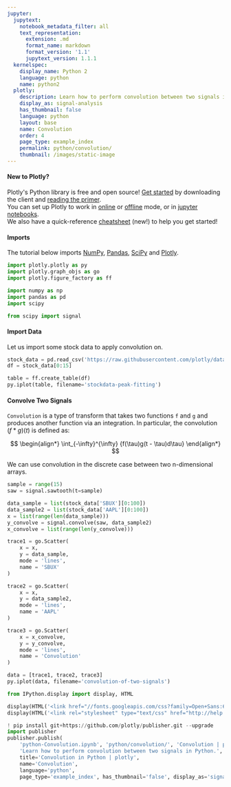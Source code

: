 ```yaml
---
jupyter:
  jupytext:
    notebook_metadata_filter: all
    text_representation:
      extension: .md
      format_name: markdown
      format_version: '1.1'
      jupytext_version: 1.1.1
  kernelspec:
    display_name: Python 2
    language: python
    name: python2
  plotly:
    description: Learn how to perform convolution between two signals in Python.
    display_as: signal-analysis
    has_thumbnail: false
    language: python
    layout: base
    name: Convolution
    order: 4
    page_type: example_index
    permalink: python/convolution/
    thumbnail: /images/static-image
---
```


#### New to Plotly?
Plotly's Python library is free and open source! [Get started](https://plot.ly/python/getting-started/) by downloading the client and [reading the primer](https://plot.ly/python/getting-started/).
<br>You can set up Plotly to work in [online](https://plot.ly/python/getting-started/#initialization-for-online-plotting) or [offline](https://plot.ly/python/getting-started/#initialization-for-offline-plotting) mode, or in [jupyter notebooks](https://plot.ly/python/getting-started/#start-plotting-online).
<br>We also have a quick-reference [cheatsheet](https://images.plot.ly/plotly-documentation/images/python_cheat_sheet.pdf) (new!) to help you get started!


#### Imports
The tutorial below imports [NumPy](http://www.numpy.org/), [Pandas](https://plot.ly/pandas/intro-to-pandas-tutorial/), [SciPy](https://www.scipy.org/) and [Plotly](https://plot.ly/python/getting-started/).

```python
import plotly.plotly as py
import plotly.graph_objs as go
import plotly.figure_factory as ff

import numpy as np
import pandas as pd
import scipy

from scipy import signal
```

#### Import Data
Let us import some stock data to apply convolution on.

```python
stock_data = pd.read_csv('https://raw.githubusercontent.com/plotly/datasets/master/stockdata.csv')
df = stock_data[0:15]

table = ff.create_table(df)
py.iplot(table, filename='stockdata-peak-fitting')
```

<!-- #region -->
#### Convolve Two Signals
`Convolution` is a type of transform that takes two functions `f` and `g` and produces another function via an integration. In particular, the convolution $(f*g)(t)$ is defined as:

$$
\begin{align*}
\int_{-\infty}^{\infty} {f(\tau)g(t - \tau)d\tau}
\end{align*}
$$


We can use convolution in the discrete case between two n-dimensional arrays.
<!-- #endregion -->

```python
sample = range(15)
saw = signal.sawtooth(t=sample)

data_sample = list(stock_data['SBUX'][0:100])
data_sample2 = list(stock_data['AAPL'][0:100])
x = list(range(len(data_sample)))
y_convolve = signal.convolve(saw, data_sample2)
x_convolve = list(range(len(y_convolve)))

trace1 = go.Scatter(
    x = x,
    y = data_sample,
    mode = 'lines',
    name = 'SBUX'
)

trace2 = go.Scatter(
    x = x,
    y = data_sample2,
    mode = 'lines',
    name = 'AAPL'
)

trace3 = go.Scatter(
    x = x_convolve,
    y = y_convolve,
    mode = 'lines',
    name = 'Convolution'
)

data = [trace1, trace2, trace3]
py.iplot(data, filename='convolution-of-two-signals')
```

```python
from IPython.display import display, HTML

display(HTML('<link href="//fonts.googleapis.com/css?family=Open+Sans:600,400,300,200|Inconsolata|Ubuntu+Mono:400,700" rel="stylesheet" type="text/css" />'))
display(HTML('<link rel="stylesheet" type="text/css" href="http://help.plot.ly/documentation/all_static/css/ipython-notebook-custom.css">'))

! pip install git+https://github.com/plotly/publisher.git --upgrade
import publisher
publisher.publish(
    'python-Convolution.ipynb', 'python/convolution/', 'Convolution | plotly',
    'Learn how to perform convolution between two signals in Python.',
    title='Convolution in Python | plotly',
    name='Convolution',
    language='python',
    page_type='example_index', has_thumbnail='false', display_as='signal-analysis', order=4)
```

```python

```
